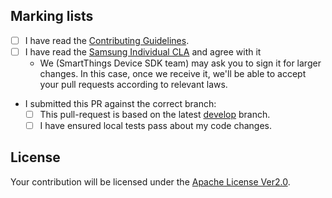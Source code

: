 <!--
Thank you for your interest in contributing to the SmartThings Device SDK(STDK for short) project.
Please read & check through marking lists before submitting pull requests.
-->

## Marking lists
- [ ] I have read the [Contributing Guidelines](https://github.com/SmartThingsCommunity/st-device-sdk-c/blob/master/CONTRIBUTING.md).
- [ ] I have read the [Samsung Individual CLA](https://github.com/SmartThingsCommunity/st-device-sdk-c/blob/master/doc/SAMSUNGCLA.docx) and agree with it
     * We (SmartThings Device SDK team) may ask you to sign it for larger changes. In this case, once we receive it, we'll be able to accept your pull requests according to relevant laws.

- I submitted this PR against the correct branch:
  - [ ] This pull-request is based on the latest [develop](https://github.com/SmartThingsCommunity/st-device-sdk-c-ref/tree/develop) branch.
  - [ ] I have ensured local tests pass about my code changes.

## License

Your contribution will be licensed under the [Apache License Ver2.0](https://github.com/SmartThingsCommunity/st-device-sdk-c-ref/blob/master/LICENSE).
